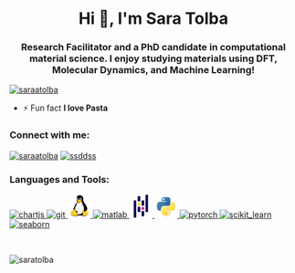 <h1 align="center">Hi 👋, I'm Sara Tolba</h1>
<h3 align="center"> Research Facilitator and a PhD candidate in computational material science. I enjoy studying materials using DFT, Molecular Dynamics, and Machine Learning!</h3>


<p align="left"> <a href="https://twitter.com/saraatolba" target="blank"><img src="https://img.shields.io/twitter/follow/saraatolba?logo=twitter&style=for-the-badge" alt="saraatolba" /></a> </p>

- ⚡ Fun fact **I love Pasta**

<h3 align="left">Connect with me:</h3>
<p align="left">
<a href="https://twitter.com/saraatolba" target="blank"><img align="center" src="https://raw.githubusercontent.com/rahuldkjain/github-profile-readme-generator/master/src/images/icons/Social/twitter.svg" alt="saraatolba" height="30" width="40" /></a>
<a href="https://scholar.google.com/citations?hl=en&user=ILmZAy8AAAAJ" title="Google Scholar" target="blank"><img align="center" src="https://spng.pngfind.com/pngs/s/507-5077250_icon-google-scholar-logo-hd-png-download.png" alt="ssddss" height="30" width="40" /></a>
</p>

<h3 align="left">Languages and Tools:</h3>
<p align="left"> <a href="https://www.chartjs.org" target="_blank" rel="noreferrer"> <img src="https://www.chartjs.org/media/logo-title.svg" alt="chartjs" width="40" height="40"/> </a> <a href="https://git-scm.com/" target="_blank" rel="noreferrer"> <img src="https://www.vectorlogo.zone/logos/git-scm/git-scm-icon.svg" alt="git" width="40" height="40"/> </a> <a href="https://www.linux.org/" target="_blank" rel="noreferrer"> <img src="https://raw.githubusercontent.com/devicons/devicon/master/icons/linux/linux-original.svg" alt="linux" width="40" height="40"/> </a> <a href="https://www.mathworks.com/" target="_blank" rel="noreferrer"> <img src="https://upload.wikimedia.org/wikipedia/commons/2/21/Matlab_Logo.png" alt="matlab" width="40" height="40"/> </a> <a href="https://pandas.pydata.org/" target="_blank" rel="noreferrer"> <img src="https://raw.githubusercontent.com/devicons/devicon/2ae2a900d2f041da66e950e4d48052658d850630/icons/pandas/pandas-original.svg" alt="pandas" width="40" height="40"/> </a> <a href="https://www.python.org" target="_blank" rel="noreferrer"> <img src="https://raw.githubusercontent.com/devicons/devicon/master/icons/python/python-original.svg" alt="python" width="40" height="40"/> </a> <a href="https://pytorch.org/" target="_blank" rel="noreferrer"> <img src="https://www.vectorlogo.zone/logos/pytorch/pytorch-icon.svg" alt="pytorch" width="40" height="40"/> </a> <a href="https://scikit-learn.org/" target="_blank" rel="noreferrer"> <img src="https://upload.wikimedia.org/wikipedia/commons/0/05/Scikit_learn_logo_small.svg" alt="scikit_learn" width="40" height="40"/> </a> <a href="https://seaborn.pydata.org/" target="_blank" rel="noreferrer"> <img src="https://seaborn.pydata.org/_images/logo-mark-lightbg.svg" alt="seaborn" width="40" height="40"/> </a> </p>


<br>
<p align="left"> <img src="https://komarev.com/ghpvc/?username=saratolba&label=Profile%20views&color=0e75b6&style=flat" alt="saratolba" /> </p>
